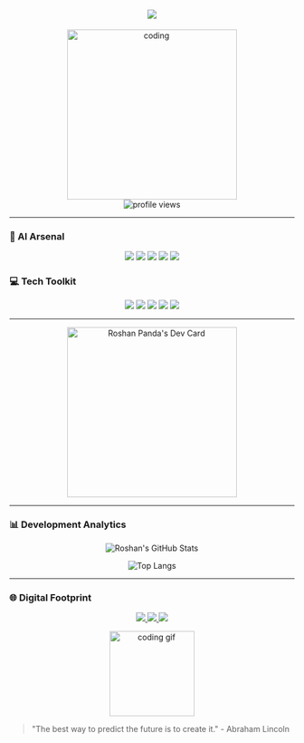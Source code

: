 <h1 align="center">
  <a href="https://git.io/typing-svg">
    <img src="https://readme-typing-svg.herokuapp.com?font=Fira+Code&pause=1000&color=00FF00&center=true&vCenter=true&width=435&lines=Hi+%F0%9F%91%8B%2C+I'm+Roshan+Panda;AI+%7C+Full-Stack+Developer;Building+Future+With+Code+%F0%9F%A4%96">
  </a>
</h1>

<div align="center">
  <img src="https://media.giphy.com/media/LmNwrBhejkK9EFP504/giphy.gif" alt="coding" width="300"/>
  <br>
  <img src="https://komarev.com/ghpvc/?username=roshanpanda666&label=Profile%20Views&color=00ff00&style=flat" alt="profile views"/>
</div>

---

### 🧠 AI Arsenal
<p align="center">
  <img src="https://img.shields.io/badge/PyTorch-EE4C2C?style=for-the-badge&logo=pytorch&logoColor=white"/>
  <img src="https://img.shields.io/badge/TensorFlow-FF6F00?style=for-the-badge&logo=tensorflow&logoColor=white"/>
  <img src="https://img.shields.io/badge/OpenAI-412991?style=for-the-badge&logo=openai&logoColor=white"/>
  <img src="https://img.shields.io/badge/Gemini-FFD700?style=for-the-badge&logo=google&logoColor=white"/>
  <img src="https://img.shields.io/badge/Claude-663399?style=for-the-badge&logo=anthropic&logoColor=white"/>
</p>

### 💻 Tech Toolkit
<p align="center">
  <img src="https://img.shields.io/badge/Next.js-000000?style=for-the-badge&logo=nextdotjs&logoColor=white"/>
  <img src="https://img.shields.io/badge/React-61DAFB?style=for-the-badge&logo=react&logoColor=black"/>
  <img src="https://img.shields.io/badge/Node.js-339933?style=for-the-badge&logo=nodedotjs&logoColor=white"/>
  <img src="https://img.shields.io/badge/MongoDB-47A248?style=for-the-badge&logo=mongodb&logoColor=white"/>
  <img src="https://img.shields.io/badge/Tailwind-06B6D4?style=for-the-badge&logo=tailwindcss&logoColor=white"/>
</p>

---

<div align="center">
  <a href="https://app.daily.dev/RoshanPanda">
    <img src="https://api.daily.dev/devcards/5d00d8f1f5a3464b8c4c7d8d8c3c3b4e.png?r=4s4" width="300" alt="Roshan Panda's Dev Card"/>
  </a>
</div>

---

### 📊 Development Analytics
<div align="center">
  
  ![Roshan's GitHub Stats](https://github-readme-stats.vercel.app/api?username=roshanpanda666&show_icons=true&theme=vision-friendly-dark&hide_border=true)
  
  ![Top Langs](https://github-readme-stats.vercel.app/api/top-langs/?username=roshanpanda666&layout=compact&theme=vision-friendly-dark&hide_border=true)
</div>

---

### 🌐 Digital Footprint
<p align="center">
  <a href="https://twitter.com/roshan_panda007">
    <img src="https://img.shields.io/badge/Twitter-%231DA1F2.svg?style=for-the-badge&logo=Twitter&logoColor=white"/>
  </a>
  <a href="https://www.linkedin.com/in/sabyasachi-panda-7b1b7a1bb/">
    <img src="https://img.shields.io/badge/LinkedIn-%230077B5.svg?style=for-the-badge&logo=linkedin&logoColor=white"/>
  </a>
  <a href="https://connect-card-of-roshan.vercel.app/">
    <img src="https://img.shields.io/badge/Portfolio-%23000000.svg?style=for-the-badge&logo=vercel&logoColor=white"/>
  </a>
</p>

<div align="center">
  <img src="https://media.giphy.com/media/3oKIPEqDGUULpEU0aQ/giphy.gif" width="150" alt="coding gif">
</div>

> "The best way to predict the future is to create it." - Abraham Lincoln

